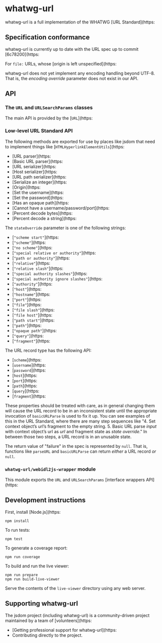 ﻿# whatwg-url

whatwg-url is a full implementation of the WHATWG [URL Standard](https:

## Specification conformance

whatwg-url is currently up to date with the URL spec up to commit [6c78200](https:

For `file:` URLs, whose [origin is left unspecified](https:

whatwg-url does not yet implement any encoding handling beyond UTF-8. That is, the _encoding override_ parameter does not exist in our API.

## API

### The `URL` and `URLSearchParams` classes

The main API is provided by the [`URL`](https:

### Low-level URL Standard API

The following methods are exported for use by places like jsdom that need to implement things like [`HTMLHyperlinkElementUtils`](https:

- [URL parser](https:
- [Basic URL parser](https:
- [URL serializer](https:
- [Host serializer](https:
- [URL path serializer](https:
- [Serialize an integer](https:
- [Origin](https:
- [Set the username](https:
- [Set the password](https:
- [Has an opaque path](https:
- [Cannot have a username/password/port](https:
- [Percent decode bytes](https:
- [Percent decode a string](https:

The `stateOverride` parameter is one of the following strings:

- [`"scheme start"`](https:
- [`"scheme"`](https:
- [`"no scheme"`](https:
- [`"special relative or authority"`](https:
- [`"path or authority"`](https:
- [`"relative"`](https:
- [`"relative slash"`](https:
- [`"special authority slashes"`](https:
- [`"special authority ignore slashes"`](https:
- [`"authority"`](https:
- [`"host"`](https:
- [`"hostname"`](https:
- [`"port"`](https:
- [`"file"`](https:
- [`"file slash"`](https:
- [`"file host"`](https:
- [`"path start"`](https:
- [`"path"`](https:
- [`"opaque path"`](https:
- [`"query"`](https:
- [`"fragment"`](https:

The URL record type has the following API:

- [`scheme`](https:
- [`username`](https:
- [`password`](https:
- [`host`](https:
- [`port`](https:
- [`path`](https:
- [`query`](https:
- [`fragment`](https:

These properties should be treated with care, as in general changing them will cause the URL record to be in an inconsistent state until the appropriate invocation of `basicURLParse` is used to fix it up. You can see examples of this in the URL Standard, where there are many step sequences like "4. Set context object’s url’s fragment to the empty string. 5. Basic URL parse _input_ with context object’s url as _url_ and fragment state as _state override_." In between those two steps, a URL record is in an unusable state.

The return value of "failure" in the spec is represented by `null`. That is, functions like `parseURL` and `basicURLParse` can return _either_ a URL record _or_ `null`.

### `whatwg-url/webidl2js-wrapper` module

This module exports the `URL` and `URLSearchParams` [interface wrappers API](https:

## Development instructions

First, install [Node.js](https:

    npm install

To run tests:

    npm test

To generate a coverage report:

    npm run coverage

To build and run the live viewer:

    npm run prepare
    npm run build-live-viewer

Serve the contents of the `live-viewer` directory using any web server.

## Supporting whatwg-url

The jsdom project (including whatwg-url) is a community-driven project maintained by a team of [volunteers](https:

- [Getting professional support for whatwg-url](https:
- Contributing directly to the project.
